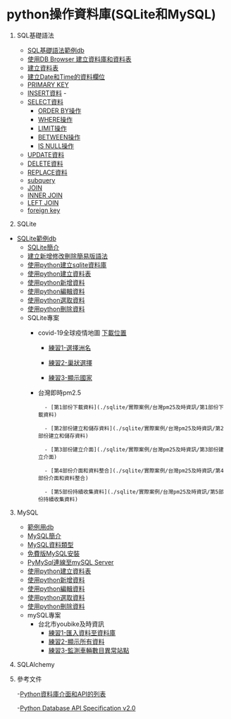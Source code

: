 # python操作資料庫(SQLite和MySQL)
1. SQL基礎語法
	- [SQL基礎語法範例db](./SQL基礎語法/SQL基礎語法範例db)
	- [使用DB Browser 建立資料庫和資料表](./SQL基礎語法/使用DB_Browser_建立資料庫和資料表)
	- [建立資料表](./SQL基礎語法/建立資料表)
	- [建立Date和Time的資料欄位](./SQL基礎語法/建立Date和Time的資料欄位)
	- [PRIMARY KEY](./SQL基礎語法/PRIMARY_KEY)
	- [INSERT資料](./SQL基礎語法/INSERT資料)	- 
	- [SELECT資料](./SQL基礎語法/SELECT資料)
		- [ORDER BY操作](./SQL基礎語法/排序資料)
		- [WHERE操作](./SQL基礎語法/WHERE操作)
		- [LIMIT操作](./SQL基礎語法/LIMIT操作)
		- [BETWEEN操作](./SQL基礎語法/BETWEEN操作)
		- [IS NULL操作](./SQL基礎語法/檢查NULL)		
	- [UPDATE資料](./SQL基礎語法/UPDATE資料)
	- [DELETE資料](./SQL基礎語法/DELETE資料)
	- [REPLACE資料](./SQL基礎語法/REPLACE資料)
	- [subquery](./SQL基礎語法/subquery資料)
	- [JOIN](./SQL基礎語法/JOIN)
	- [INNER JOIN](./SQL基礎語法/INNER_JOIN)
	- [LEFT JOIN](./SQL基礎語法/LEFT_JOIN)
	- [foreign key](./SQL基礎語法/foreign_key)

2. SQLite
  - [SQLite範例db](./sqlite/sqlite_sample_db)
	- [SQLite簡介](./sqlite/SQLite簡介)
	- [建立新增修改刪除簡易版語法](./sqlite/建立新增修改刪除簡易版語法)
	- [使用python建立sqlite資料庫](./sqlite/使用python建立sqlite資料庫)
	- [使用python建立資料表](./sqlite/使用python建立資料表)
	- [使用python新增資料](./sqlite/使用python新增資料)
	- [使用python編輯資料](./sqlite/使用python編輯資料)
	- [使用python選取資料](./sqlite/使用python選取資料)
	- [使用python刪除資料](./sqlite/使用python刪除資料)
	- SQLite專案
		- covid-19全球疫情地圖 [下載位置](https://covid-19.nchc.org.tw/dt_owl.php?dt_name=3)
			- [練習1-選擇洲名](./sqlite/實際案例/covid-19/練習1)

			- [練習2-巢狀選擇](./sqlite/實際案例/covid-19/練習2)

			- [練習3-顯示國家](./sqlite/實際案例/covid-19/練習3)
		- 台灣即時pm2.5		

				- [第1部份下載資料](./sqlite/實際案例/台灣pm25及時資訊/第1部份下載資料)
				
				- [第2部份建立和儲存資料](./sqlite/實際案例/台灣pm25及時資訊/第2部份建立和儲存資料)
				
				- [第3部份建立介面](./sqlite/實際案例/台灣pm25及時資訊/第3部份建立介面)
				
				- [第4部份介面和資料整合](./sqlite/實際案例/台灣pm25及時資訊/第4部份介面和資料整合)
				
				- [第5部份持續收集資料](./sqlite/實際案例/台灣pm25及時資訊/第5部份持續收集資料)
3. MySQL
	- [範例用db](./mySQL/mysql範例db)
	- [MySQL簡介](./mySQL/mySQL簡介)
	- [MySQL資料類型](https://tsuozoe.pixnet.net/blog/post/21289210)
	- [免費版MySQL安裝](./mySQL/安裝mySQL)
	- [PyMySql連線至mySQL Server](./mySQL/PyMySql連線mySQLServer)
	- [使用python建立資料表](./mySQL/使用python建立資料表)
	- [使用python新增資料](./mySQL/使用python新增資料)
	- [使用python編輯資料](./mySQL/使用python編輯資料)
	- [使用python選取資料](./mySQL/使用python選取資料)
	- [使用python刪除資料](./mySQL/使用python刪除資料)
	- mySQL專案
		- 台北市youbike及時資訊
			- [練習1-匯入資料至資料庫](./mySQL/實際案例/台北市youbike及時資訊/匯入資料至資料庫/)
			- [練習2-顯示所有資料](./mySQL/實際案例/台北市youbike及時資訊/顯示所有資料/)
			- [練習3-監測車輛數目異常站點](./mySQL/實際案例/台北市youbike及時資訊/監測車輛數目異常站點/)


4. SQLAlchemy

5. 參考文件

	-[Python資料庫介面和API的列表](https://wiki.python.org/moin/DatabaseInterfaces)

	-[Python Database API Specification v2.0](https://www.python.org/dev/peps/pep-0249/)